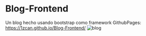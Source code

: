 # Blog-Frontend
Un blog hecho usando bootstrap como framework
GithubPages: https://1zcan.github.io/Blog-Frontend/
![blog](https://github.com/1zcan/Blog-Frontend/assets/79218635/edd5a148-f9a1-4bbf-ae22-2f1e1448f6a9)
